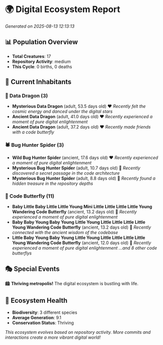 # 🌍 Digital Ecosystem Report
*Generated on 2025-08-13 12:13:13*

## 📊 Population Overview
- **Total Creatures**: 17
- **Repository Activity**: medium
- **This Cycle**: 0 births, 0 deaths

## 👥 Current Inhabitants

### 🐉 Data Dragon (3)
- **Mysterious Data Dragon** (adult, 53.5 days old) ❤️
  *Recently felt the cosmic energy and danced under the digital stars*
- **Ancient Data Dragon** (adult, 41.0 days old) ❤️
  *Recently experienced a moment of pure digital enlightenment*
- **Ancient Data Dragon** (adult, 37.2 days old) ❤️
  *Recently made friends with a code butterfly*

### 🕷️ Bug Hunter Spider (3)
- **Wild Bug Hunter Spider** (ancient, 17.6 days old) ❤️
  *Recently experienced a moment of pure digital enlightenment*
- **Mysterious Bug Hunter Spider** (adult, 10.7 days old) 💚
  *Recently discovered a secret passage in the code architecture*
- **Mysterious Bug Hunter Spider** (adult, 8.8 days old) 💛
  *Recently found a hidden treasure in the repository depths*

### 🦋 Code Butterfly (11)
- **Baby Little Baby Little Little Young Mini Little Little Little Little Young Wandering Code Butterfly** (ancient, 13.2 days old) 💛
  *Recently experienced a moment of pure digital enlightenment*
- **Baby Baby Young Baby Young Little Young Little Little Little Little Young Wandering Code Butterfly** (ancient, 13.2 days old) 💛
  *Recently connected with the ancient wisdom of the codebase*
- **Little Baby Young Baby Young Little Young Little Little Little Little Young Wandering Code Butterfly** (ancient, 12.0 days old) 💛
  *Recently experienced a moment of pure digital enlightenment*
  *...and 8 other code butterflys*

## 🎭 Special Events

🏙️ **Thriving metropolis!** The digital ecosystem is bustling with life.

## 🔬 Ecosystem Health
- **Biodiversity**: 3 different species
- **Average Generation**: 9.1
- **Conservation Status**: Thriving

*This ecosystem evolves based on repository activity. More commits and interactions create a more vibrant digital world!*